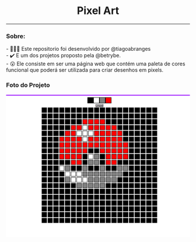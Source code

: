 <h1 align="center"> Pixel Art </h1>
<hr /> 
<h3 align="left"> Sobre: </h3>
 -  👨🏼‍🔧 Este repositorio foi desenvolvido por @tiagoabranges </br>
 -  ✔️ E um dos projetos proposto pela @betrybe. </br>
 -  😮 Ele consiste em ser uma página web que contém uma paleta de cores funcional que poderá ser utilizada para criar desenhos em pixels. 

 <h3 align="left"> Foto do Projeto </h3>
 <img src="./images/pokedex.png" alt="foto do projeto" />
